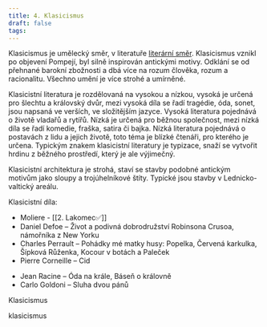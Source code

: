```yaml
---
title: 4. Klasicismus
draft: false
tags:
---
```

Klasicismus je umělecký směr, v literatuře [literární směr](1.%20Literární%20směr%20✅.md). Klasicismus vznikl po objevení Pompejí, byl silně inspirován antickými motivy. Odklání se od přehnané barokní zbožnosti a dbá více na rozum člověka, rozum a racionalitu. Všechno umění je více strohé a umírněné.

Klasicistní literatura je rozdělovaná na vysokou a nízkou, vysoká je určená pro šlechtu a královský dvůr, mezi vysoká díla se řadí tragédie, óda, sonet, jsou napsaná ve verších, ve složitějším jazyce. Vysoká literatura pojednává o životě vladařů a rytířů. Nízká je určená pro běžnou společnost, mezi nízká díla se řadí komedie, fraška, satira či  bajka. Nízká literatura pojednává o postavách z lidu a jejich životě, toto téma je blízké čtenáři, pro kterého je určena. Typickým znakem klasicistní literatury je typizace, snaží se vytvořit hrdinu z běžného prostředí, který je ale výjimečný.

Klasicistní architektura je strohá, staví se  stavby podobné antickým motivům jako sloupy a trojúhelníkové štíty. Typické jsou stavby v Lednicko-valtický areálu.

Klasicistní díla:
 - Moliere - [[2. Lakomec✅]]
 - Daniel Defoe – Život a podivná dobrodružství Robinsona Crusoa, námořníka z New Yorku
 - Charles Perrault – Pohádky mé matky husy: Popelka, Červená karkulka, Šípková Růženka, Kocour v botách a Paleček
 - Pierre Corneille – Cid
 * Jean Racine – Óda na krále, Báseň o královně
 * Carlo Goldoni – Sluha dvou pánů

Klasicismus

klasicismus